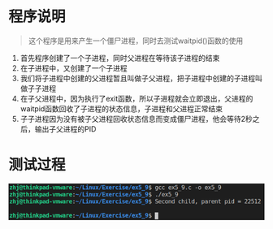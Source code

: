 # 程序说明

> 这个程序是用来产生一个僵尸进程，同时去测试waitpid()函数的使用

1. 首先程序创建了一个子进程，同时父进程在等待该子进程的结束
2. 在子进程中，又创建了一个子进程
3. 我们将子进程中创建的父进程暂且叫做子父进程，把子进程中创建的子进程叫做子子进程
4. 在子父进程中，因为执行了exit函数，所以子进程就会立即退出，父进程的waitpid函数回收了子进程的状态信息，子进程和父进程正常结束
5. 子子进程因为没有被子父进程回收状态信息而变成僵尸进程，他会等待2秒之后，输出子父进程的PID

# 测试过程

![测试过程](https://github.com/ZHJ0125/Embedded_Linux/blob/master/Image/Exercise/ex5_9/ex5_9.png)

